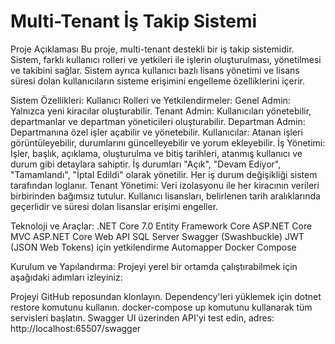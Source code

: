 # Multi-Tenant İş Takip Sistemi
Proje Açıklaması
Bu proje, multi-tenant destekli bir iş takip sistemidir. Sistem, farklı kullanıcı rolleri ve yetkileri ile işlerin oluşturulması, yönetilmesi ve takibini sağlar. Sistem ayrıca kullanıcı bazlı lisans yönetimi ve lisans süresi dolan kullanıcıların sisteme erişimini engelleme özelliklerini içerir.

Sistem Özellikleri:
Kullanıcı Rolleri ve Yetkilendirmeler:
Genel Admin: Yalnızca yeni kiracılar oluşturabilir.
Tenant Admin: Kullanıcıları yönetebilir, departmanlar ve departman yöneticileri oluşturabilir.
Departman Admin: Departmanına özel işler açabilir ve yönetebilir.
Kullanıcılar: Atanan işleri görüntüleyebilir, durumlarını güncelleyebilir ve yorum ekleyebilir.
İş Yönetimi:
İşler, başlık, açıklama, oluşturulma ve bitiş tarihleri, atanmış kullanıcı ve durum gibi detaylara sahiptir.
İş durumları "Açık", "Devam Ediyor", "Tamamlandı", "İptal Edildi" olarak yönetilir.
Her iş durum değişikliği sistem tarafından loglanır.
Tenant Yönetimi:
Veri izolasyonu ile her kiracının verileri birbirinden bağımsız tutulur.
Kullanıcı lisansları, belirlenen tarih aralıklarında geçerlidir ve süresi dolan lisanslar erişimi engeller.

Teknoloji ve Araçlar:
.NET Core 7.0
Entity Framework Core
ASP.NET Core MVC
ASP.NET Core Web API
SQL Server
Swagger (Swashbuckle)
JWT (JSON Web Tokens) için yetkilendirme
Automapper
Docker Compose

Kurulum ve Yapılandırma:
Projeyi yerel bir ortamda çalıştırabilmek için aşağıdaki adımları izleyiniz:

Projeyi GitHub reposundan klonlayın.
Dependency'leri yüklemek için dotnet restore komutunu kullanın.
docker-compose up komutunu kullanarak tüm servisleri başlatın.
Swagger UI üzerinden API'yi test edin, adres: http://localhost:65507/swagger
